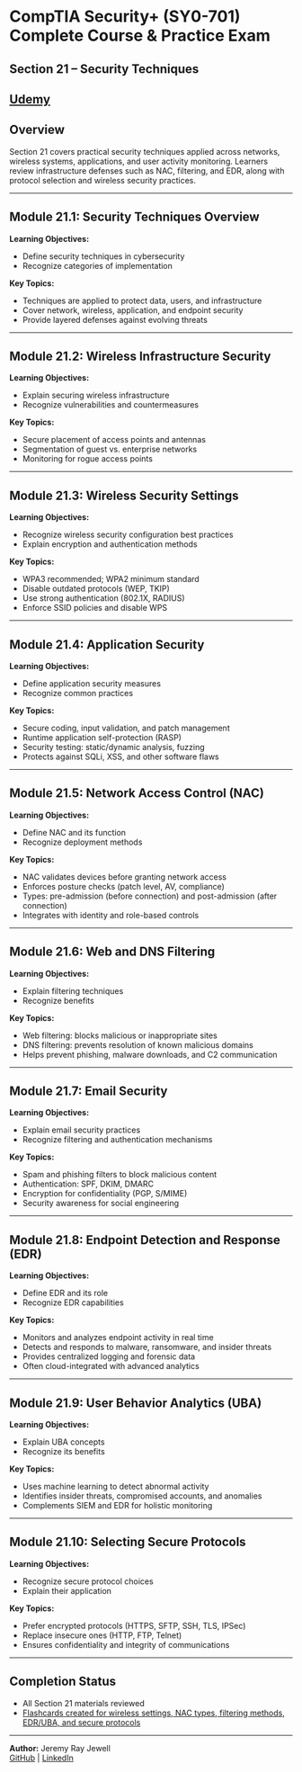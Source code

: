 # CompTIA Security+ (SY0-701) Complete Course & Practice Exam  
## Section 21 – Security Techniques  

[Udemy](https://www.udemy.com/course/securityplus/)  
---

## Overview  
Section 21 covers practical security techniques applied across networks, wireless systems, applications, and user activity monitoring. Learners review infrastructure defenses such as NAC, filtering, and EDR, along with protocol selection and wireless security practices.  

---

## Module 21.1: Security Techniques Overview  
**Learning Objectives:**  
- Define security techniques in cybersecurity  
- Recognize categories of implementation  

**Key Topics:**  
- Techniques are applied to protect data, users, and infrastructure  
- Cover network, wireless, application, and endpoint security  
- Provide layered defenses against evolving threats  

---

## Module 21.2: Wireless Infrastructure Security  
**Learning Objectives:**  
- Explain securing wireless infrastructure  
- Recognize vulnerabilities and countermeasures  

**Key Topics:**  
- Secure placement of access points and antennas  
- Segmentation of guest vs. enterprise networks  
- Monitoring for rogue access points  

---

## Module 21.3: Wireless Security Settings  
**Learning Objectives:**  
- Recognize wireless security configuration best practices  
- Explain encryption and authentication methods  

**Key Topics:**  
- WPA3 recommended; WPA2 minimum standard  
- Disable outdated protocols (WEP, TKIP)  
- Use strong authentication (802.1X, RADIUS)  
- Enforce SSID policies and disable WPS  

---

## Module 21.4: Application Security  
**Learning Objectives:**  
- Define application security measures  
- Recognize common practices  

**Key Topics:**  
- Secure coding, input validation, and patch management  
- Runtime application self-protection (RASP)  
- Security testing: static/dynamic analysis, fuzzing  
- Protects against SQLi, XSS, and other software flaws  

---

## Module 21.5: Network Access Control (NAC)  
**Learning Objectives:**  
- Define NAC and its function  
- Recognize deployment methods  

**Key Topics:**  
- NAC validates devices before granting network access  
- Enforces posture checks (patch level, AV, compliance)  
- Types: pre-admission (before connection) and post-admission (after connection)  
- Integrates with identity and role-based controls  

---

## Module 21.6: Web and DNS Filtering  
**Learning Objectives:**  
- Explain filtering techniques  
- Recognize benefits  

**Key Topics:**  
- Web filtering: blocks malicious or inappropriate sites  
- DNS filtering: prevents resolution of known malicious domains  
- Helps prevent phishing, malware downloads, and C2 communication  

---

## Module 21.7: Email Security  
**Learning Objectives:**  
- Explain email security practices  
- Recognize filtering and authentication mechanisms  

**Key Topics:**  
- Spam and phishing filters to block malicious content  
- Authentication: SPF, DKIM, DMARC  
- Encryption for confidentiality (PGP, S/MIME)  
- Security awareness for social engineering  

---

## Module 21.8: Endpoint Detection and Response (EDR)  
**Learning Objectives:**  
- Define EDR and its role  
- Recognize EDR capabilities  

**Key Topics:**  
- Monitors and analyzes endpoint activity in real time  
- Detects and responds to malware, ransomware, and insider threats  
- Provides centralized logging and forensic data  
- Often cloud-integrated with advanced analytics  

---

## Module 21.9: User Behavior Analytics (UBA)  
**Learning Objectives:**  
- Explain UBA concepts  
- Recognize its benefits  

**Key Topics:**  
- Uses machine learning to detect abnormal activity  
- Identifies insider threats, compromised accounts, and anomalies  
- Complements SIEM and EDR for holistic monitoring  

---

## Module 21.10: Selecting Secure Protocols  
**Learning Objectives:**  
- Recognize secure protocol choices  
- Explain their application  

**Key Topics:**  
- Prefer encrypted protocols (HTTPS, SFTP, SSH, TLS, IPSec)  
- Replace insecure ones (HTTP, FTP, Telnet)  
- Ensures confidentiality and integrity of communications  

---

## Completion Status  
- All Section 21 materials reviewed  
- [Flashcards created for wireless settings, NAC types, filtering methods, EDR/UBA, and secure protocols](https://jeremyrayjewell.neocities.org/security-plus-dion#deck=21)    

---

**Author:** Jeremy Ray Jewell  
[GitHub](https://github.com/jeremyrayjewell) | [LinkedIn](https://www.linkedin.com/in/jeremyrayjewell)  
